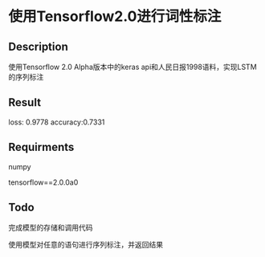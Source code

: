 # 使用Tensorflow2.0进行词性标注

## Description

使用Tensorflow 2.0 Alpha版本中的keras api和人民日报1998语料，实现LSTM的序列标注

## Result

loss: 0.9778 accuracy:0.7331

## Requirments

numpy

tensorflow==2.0.0a0

## Todo

完成模型的存储和调用代码

使用模型对任意的语句进行序列标注，并返回结果